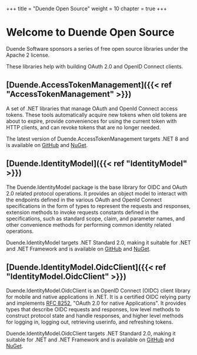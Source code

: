 +++
title = "Duende Open Source"
weight = 10
chapter = true
+++


Welcome to Duende Open Source
========================

Duende Software sponsors a series of free open source libraries under the Apache 2 license.

These libraries help with building OAuth 2.0 and OpenID Connect clients. 

## [Duende.AccessTokenManagement]({{< ref "AccessTokenManagement" >}})

A set of .NET libraries that manage OAuth and OpenId Connect access tokens. These tools automatically acquire new tokens when old tokens are about to expire, provide conveniences for using the current token with HTTP clients, and can revoke tokens that are no longer needed.

The latest version of Duende.AccessTokenManagement targets .NET 8 and is available on [GitHub](https://github.com/DuendeSoftware/foss/tree/main/access-token-management) and [NuGet](https://www.nuget.org/packages/Duende.AccessTokenManagement).

## [Duende.IdentityModel]({{< ref "IdentityModel" >}})

The Duende.IdentityModel package is the base library for OIDC and OAuth 2.0 related protocol
operations. It provides an object model to interact with the endpoints defined in the
various OAuth and OpenId Connect specifications in the form of types to represent the
requests and responses, extension methods to invoke requests constants defined in the
specifications, such as standard scope, claim, and parameter names, and other convenience
methods for performing common identity related operations.

Duende.IdentityModel targets .NET Standard 2.0, making it suitable for .NET and .NET Framework and is available on [GitHub](https://github.com/DuendeSoftware/foss/tree/main/identity-model") and [NuGet](https://www.nuget.org/packages/IdentityModel).

## [Duende.IdentityModel.OidcClient]({{< ref "IdentityModel.OidcClient" >}})

Duende.IdentityModel.OidcClient is an OpenID Connect (OIDC) client library for mobile and native
applications in .NET. It is a certified OIDC relying party and implements [RFC
8252](https://datatracker.ietf.org/doc/html/rfc8252/), "OAuth 2.0 for native
Applications". It provides types that describe OIDC requests and responses, low level
methods to construct protocol state and handle responses, and higher level methods for
logging in, logging out, retrieving userinfo, and refreshing tokens.

Duende.IdentityModel.OidcClient targets .NET Standard 2.0, making it suitable for .NET and .NET Framework and is available on [GitHub](https://github.com/DuendeSoftware/foss/tree/main/identity-model-oidc-client) and [NuGet](https://www.nuget.org/packages/IdentityModel.OidcClient).
